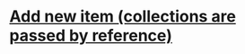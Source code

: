 # [Add new item (collections are passed by reference)](https://www.codewars.com/kata/add-new-item-collections-are-passed-by-reference/)
